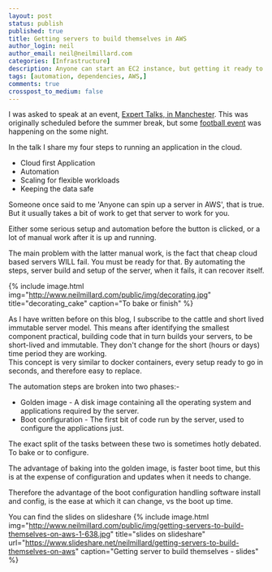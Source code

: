 ```yaml
---
layout: post
status: publish
published: true
title: Getting servers to build themselves in AWS
author_login: neil
author_email: neil@neilmillard.com
categories: [Infrastructure]
description: Anyone can start an EC2 instance, but getting it ready to work?
tags: [automation, dependencies, AWS,]
comments: true
crosspost_to_medium: false
---
```

I was asked to speak at an event, [Expert Talks, in Manchester](https://www.meetup.com/ExpertTalks-Manchester/).  This was originally scheduled before the summer break, but some [football event](https://en.wikipedia.org/wiki/England_at_the_FIFA_World_Cup#2018_Finals) was happening on the some night.  

In the talk I share my four steps to running an application in the cloud.  
* Cloud first Application
* Automation
* Scaling for flexible workloads
* Keeping the data safe

Someone once said to me 'Anyone can spin up a server in AWS', that is true. But it usually takes a bit of work to get that server to work for you.

Either some serious setup and automation before the button is clicked, or a lot of manual work after it is up and running.

The main problem with the latter manual work, is the fact that cheap cloud based servers WILL fail. You must be ready for that.
By automating the steps, server build and setup of the server, when it fails, it can recover itself.

{% include image.html
      img="http://www.neilmillard.com/public/img/decorating.jpg"
      title="decorating_cake"
      caption="To bake or finish" %}
      
As I have written before on this blog, I subscribe to the cattle and short lived immutable server model.
This means after identifying the smallest component practical, building code that in turn builds your servers, to be short-lived 
and immutable. They don't change for the short (hours or days) time period they are working.  
This concept is very similar to docker containers, every setup ready to go in seconds, and therefore easy to replace.

The automation steps are broken into two phases:-
* Golden image - A disk image containing all the operating system and applications required by the server.
* Boot configuration - The first bit of code run by the server, used to configure the applications just.

The exact split of the tasks between these two is sometimes hotly debated. To bake or to configure.

The advantage of baking into the golden image, is faster boot time, but this is at the expense of configuration and updates when it needs to change.

Therefore the advantage of the boot configuration handling software install and config, is the ease at which it can change, vs the boot up time.

You can find the slides on slideshare
{% include image.html
      img="http://www.neilmillard.com/public/img/getting-servers-to-build-themselves-on-aws-1-638.jpg"
      title="slides on slideshare"
      url="https://www.slideshare.net/neilmillard/getting-servers-to-build-themselves-on-aws"
      caption="Getting server to build themselves - slides" %}
      

